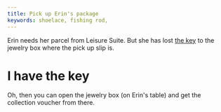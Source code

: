 ```yaml
---
title: Pick up Erin's package
keywords: shoelace, fishing rod, 
---
```


Erin needs her parcel from Leisure Suite. But she has lost [the key](010-key/index.md) to the jewelry box where the pick up slip is.

# I have the key
Oh, then you can open the jewelry box (on Erin's table) and get the collection voucher from there.
